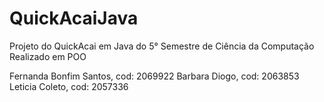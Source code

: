 # QuickAcaiJava

Projeto do QuickAcai em Java do 5° Semestre de Ciência da Computação
Realizado em POO 

Fernanda Bonfim Santos, cod: 2069922
Barbara Diogo, cod: 2063853
Leticia Coleto, cod: 2057336
